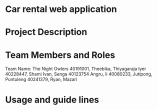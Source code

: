 # Car rental web application

# Project Description

# Team Members and Roles

Team Name: The Night Owlers 
40191001, Theebika, Thiyagaraja Iyer
40228447, Shami Ivan, Senga
40123754 Angru, li
40080233, Jutipong, Puntuleng
40241379, Ryan, Mazari

# Usage and guide lines
